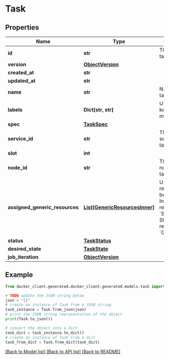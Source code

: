# Task


## Properties

Name | Type | Description | Notes
------------ | ------------- | ------------- | -------------
**id** | **str** | The ID of the task. | [optional] 
**version** | [**ObjectVersion**](ObjectVersion.md) |  | [optional] 
**created_at** | **str** |  | [optional] 
**updated_at** | **str** |  | [optional] 
**name** | **str** | Name of the task. | [optional] 
**labels** | **Dict[str, str]** | User-defined key/value metadata. | [optional] 
**spec** | [**TaskSpec**](TaskSpec.md) |  | [optional] 
**service_id** | **str** | The ID of the service this task is part of. | [optional] 
**slot** | **int** |  | [optional] 
**node_id** | **str** | The ID of the node that this task is on. | [optional] 
**assigned_generic_resources** | [**List[GenericResourcesInner]**](GenericResourcesInner.md) | User-defined resources can be either Integer resources (e.g, &#x60;SSD&#x3D;3&#x60;) or String resources (e.g, &#x60;GPU&#x3D;UUID1&#x60;).  | [optional] 
**status** | [**TaskStatus**](TaskStatus.md) |  | [optional] 
**desired_state** | [**TaskState**](TaskState.md) |  | [optional] 
**job_iteration** | [**ObjectVersion**](ObjectVersion.md) |  | [optional] 

## Example

```python
from docker_client.generated.docker_client.generated.models.task import Task

# TODO update the JSON string below
json = "{}"
# create an instance of Task from a JSON string
task_instance = Task.from_json(json)
# print the JSON string representation of the object
print(Task.to_json())

# convert the object into a dict
task_dict = task_instance.to_dict()
# create an instance of Task from a dict
task_from_dict = Task.from_dict(task_dict)
```
[[Back to Model list]](../README.md#documentation-for-models) [[Back to API list]](../README.md#documentation-for-api-endpoints) [[Back to README]](../README.md)


